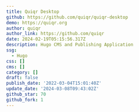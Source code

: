 ```yaml
---
title: Quiqr Desktop
github: https://github.com/quiqr/quiqr-desktop
demo: https://quiqr.org
author: quiqr
author_link: https://github.com/quiqr
date: 2024-02-19T05:15:56.317Z
description: Hugo CMS and Publishing Application
ssg:
  - Hugo
css: []
cms: []
category: []
draft: false
publish_date: '2022-03-04T15:01:40Z'
update_date: '2024-03-08T09:43:02Z'
github_star: 70
github_fork: 1
---
```


